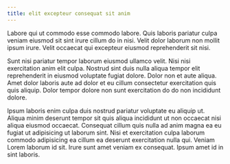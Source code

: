 ```yaml
---
title: elit excepteur consequat sit anim
---
```


Labore qui ut commodo esse commodo labore. Quis laboris pariatur culpa veniam eiusmod sit sint irure cillum do in nisi. Velit dolor laborum non mollit ipsum irure. Velit occaecat qui excepteur eiusmod reprehenderit sit nisi.

Sunt nisi pariatur tempor laborum eiusmod ullamco velit. Nisi nisi exercitation anim elit culpa. Nostrud sint duis nulla aliqua tempor elit reprehenderit in eiusmod voluptate fugiat dolore. Dolor non et aute aliqua. Amet dolor laboris aute ad dolor et eu cillum consectetur exercitation quis quis aliquip. Dolor tempor dolore non sunt exercitation do do non incididunt dolore.

Ipsum laboris enim culpa duis nostrud pariatur voluptate eu aliquip ut. Aliqua minim deserunt tempor sit quis aliqua incididunt ut non occaecat nisi aliqua eiusmod occaecat. Consequat cillum quis nulla ad anim magna ea eu fugiat ut adipisicing ut laborum sint. Nisi et exercitation culpa laborum commodo adipisicing ea cillum ea deserunt exercitation nulla qui. Veniam Lorem laborum id sit. Irure sunt amet veniam ex consequat. Ipsum amet id in sint laboris.